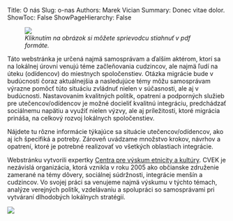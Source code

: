 Title: O nás
Slug: o-nas
Authors: Marek Vician
Summary: Donec vitae dolor.
ShowToc: False
ShowPageHierarchy: False

<div class="row gx-5 mb-3">
<div class="col-lg-4 order-lg-2">
    <figure>
        <a href="/static/publications/sprievodca_integraciou.pdf">
            <img class="w-100 pt-2 pb-2 pt-lg-1 pb-lg-1" src="/static/images/sprievodca-logo.png" />
        </a>
        <figcaption class="fs-6 mt-2 ps-2 pe-2"><em>Kliknutím na obrázok si môžete sprievodcu stiahnuť v pdf formáte.</em></figcaption>
    </figure>
</div>

<div class="col-lg-8 order-lg-1">
<p>
    Táto webstránka je určená najmä samosprávam a ďalším aktérom, ktorí sa na lokálnej úrovni venujú téme začleňovania cudzincov, ale najmä ľudí na úteku (odídencov) do miestnych spoločenstiev. Otázka migrácie bude v budúcnosti čoraz aktuálnejšia a nasledujúce témy môžu samosprávam výrazne pomôcť túto situáciu zvládnuť nielen v súčasnosti, ale aj v budúcnosti. Nastavovaním kvalitných politík, opatrení a podporných služieb pre utečencov/odídencov je možné docieliť kvalitnú integráciu, predchádzať sociálnemu napätiu a využiť nielen výzvy, ale aj príležitosti, ktoré migrácia prináša, na celkový rozvoj lokálnych spoločenstiev.
</p>

<p>
    Nájdete tu rôzne informácie týkajúce sa situácie utečencov/odídencov, ako aj ich špecifiká a potreby. Zároveň uvádzame množstvo krokov, návrhov a opatrení, ktoré je potrebné realizovať vo všetkých oblastiach integrácie.
</p>

<p>
    Webstránku vytvorili expertky <a href="https://www.cvek.sk">Centra pre výskum etnicity a kultúry</a>. CVEK je nezávislá organizácia, ktorá vznikla v roku 2005 ako občianske združenie zamerané na témy dôvery, sociálnej súdržnosti, integrácie menšín a cudzincov. Vo svojej práci sa venujeme najmä výskumu v týchto témach, analýze verejných politík, vzdelávaniu a spolupráci so samosprávami pri vytváraní dlhodobých lokálnych stratégií.
</p>
</div>
</div>

<img class="w-100 mt-3 mb-5" src="/static/images/onas.png" />





